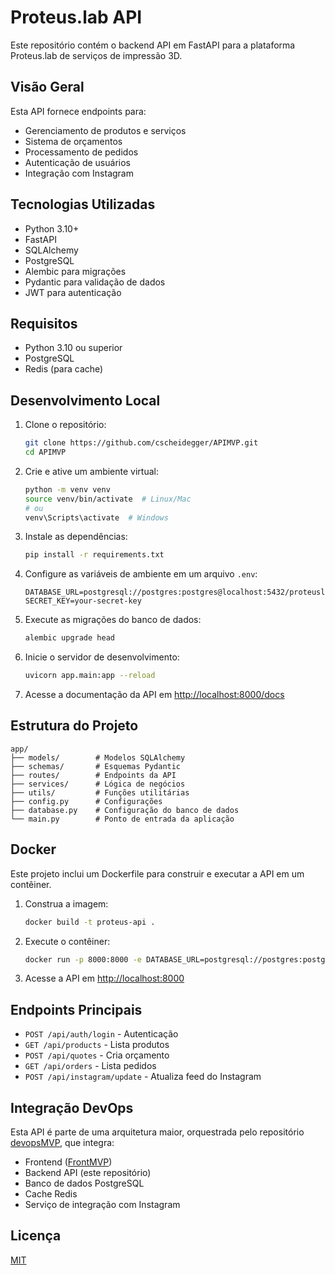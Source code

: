 
# Proteus.lab API

Este repositório contém o backend API em FastAPI para a plataforma Proteus.lab de serviços de impressão 3D.

## Visão Geral

Esta API fornece endpoints para:
- Gerenciamento de produtos e serviços
- Sistema de orçamentos
- Processamento de pedidos
- Autenticação de usuários
- Integração com Instagram

## Tecnologias Utilizadas

- Python 3.10+
- FastAPI
- SQLAlchemy
- PostgreSQL
- Alembic para migrações
- Pydantic para validação de dados
- JWT para autenticação

## Requisitos

- Python 3.10 ou superior
- PostgreSQL
- Redis (para cache)

## Desenvolvimento Local

1. Clone o repositório:
   ```bash
   git clone https://github.com/cscheidegger/APIMVP.git
   cd APIMVP
   ```

2. Crie e ative um ambiente virtual:
   ```bash
   python -m venv venv
   source venv/bin/activate  # Linux/Mac
   # ou
   venv\Scripts\activate  # Windows
   ```

3. Instale as dependências:
   ```bash
   pip install -r requirements.txt
   ```

4. Configure as variáveis de ambiente em um arquivo `.env`:
   ```
   DATABASE_URL=postgresql://postgres:postgres@localhost:5432/proteuslab
   SECRET_KEY=your-secret-key
   ```

5. Execute as migrações do banco de dados:
   ```bash
   alembic upgrade head
   ```

6. Inicie o servidor de desenvolvimento:
   ```bash
   uvicorn app.main:app --reload
   ```

7. Acesse a documentação da API em [http://localhost:8000/docs](http://localhost:8000/docs)

## Estrutura do Projeto

```
app/
├── models/        # Modelos SQLAlchemy
├── schemas/       # Esquemas Pydantic
├── routes/        # Endpoints da API
├── services/      # Lógica de negócios
├── utils/         # Funções utilitárias
├── config.py      # Configurações
├── database.py    # Configuração do banco de dados
└── main.py        # Ponto de entrada da aplicação
```

## Docker

Este projeto inclui um Dockerfile para construir e executar a API em um contêiner.

1. Construa a imagem:
   ```bash
   docker build -t proteus-api .
   ```

2. Execute o contêiner:
   ```bash
   docker run -p 8000:8000 -e DATABASE_URL=postgresql://postgres:postgres@host.docker.internal:5432/proteuslab proteus-api
   ```

3. Acesse a API em [http://localhost:8000](http://localhost:8000)

## Endpoints Principais

- `POST /api/auth/login` - Autenticação
- `GET /api/products` - Lista produtos
- `POST /api/quotes` - Cria orçamento
- `GET /api/orders` - Lista pedidos
- `POST /api/instagram/update` - Atualiza feed do Instagram

## Integração DevOps

Esta API é parte de uma arquitetura maior, orquestrada pelo repositório [devopsMVP](https://github.com/cscheidegger/devopsMVP), que integra:

- Frontend ([FrontMVP](https://github.com/cscheidegger/FrontMVP))
- Backend API (este repositório)
- Banco de dados PostgreSQL
- Cache Redis
- Serviço de integração com Instagram

## Licença

[MIT](LICENSE)
